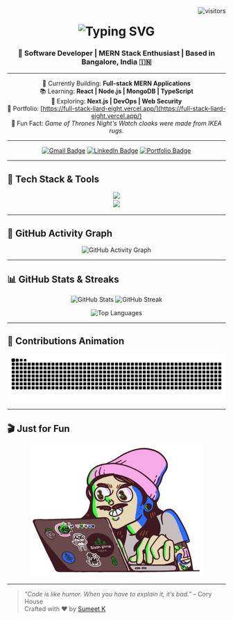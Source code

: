 <img align="right" src="https://visitor-badge.laobi.icu/badge?page_id=Sumeet-162.Sumeet-162" alt="visitors"/>

<h1 align="center">
  <img src="https://readme-typing-svg.herokuapp.com?font=Righteous&size=35&center=true&vCenter=true&width=500&height=70&duration=4000&lines=Hi+There!+👋;+I'm+Sumeet+K!;" alt="Typing SVG" />
</h1>

<h3 align="center">🚀 Software Developer | MERN Stack Enthusiast | Based in Bangalore, India 🇮🇳</h3>

---

<div align="center">

🎯 Currently Building: **Full-stack MERN Applications**  
📚 Learning: **React | Node.js | MongoDB | TypeScript**  
🧭 Exploring: **Next.js | DevOps | Web Security**  
📂 Portfolio: [https://full-stack-liard-eight.vercel.app/](https://full-stack-liard-eight.vercel.app/)  
🧊 Fun Fact: *Game of Thrones Night's Watch cloaks were made from IKEA rugs.*

</div>

---

<div align="center">

[![Gmail Badge](https://img.shields.io/badge/Gmail-333333?style=for-the-badge&logo=gmail&logoColor=red)](mailto:sumeet2703@gmail.com)
[![LinkedIn Badge](https://img.shields.io/badge/LinkedIn-0077B5?style=for-the-badge&logo=linkedin&logoColor=white)](https://www.linkedin.com/in/sumeet-k27/)
[![Portfolio Badge](https://img.shields.io/badge/Portfolio-FF5722?style=for-the-badge&logo=google-chrome&logoColor=white)](https://sumeet-162.github.io/Google-Resume)

</div>

---

## 🧰 Tech Stack & Tools

<div align="center">
  <img src="https://skillicons.dev/icons?i=html,css,javascript,typescript,react,nextjs,nodejs,express,mongodb,mysql,java,c,python,flask,firebase" /><br>
  <img src="https://skillicons.dev/icons?i=tailwind,bootstrap,figma,github,git,vscode,postman" />
</div>

---

## 🧠 GitHub Activity Graph

<p align="center">
  <img src="https://github-readme-activity-graph.vercel.app/graph?username=Sumeet-162&theme=react-dark&bg_color=1a1b27&hide_border=true" alt="GitHub Activity Graph"/>
</p>

---

## 📊 GitHub Stats & Streaks

<p align="center">
  <img width="48%" src="https://github-readme-stats-salesp07.vercel.app/api?username=Sumeet-162&count_private=true&show_icons=true&theme=react&rank_icon=github&border_radius=10" alt="GitHub Stats" />
  <img width="48%" src="https://github-readme-streak-stats-salesp07.vercel.app/?user=Sumeet-162&theme=react&count_private=true&border_radius=10" alt="GitHub Streak" />
</p>

<p align="center">
  <img width="38%" src="https://github-readme-stats-salesp07.vercel.app/api/top-langs/?username=Sumeet-162&layout=compact&theme=react&hide=html&langs_count=8&border_radius=10" alt="Top Languages" />
</p>

---

## 🐍 Contributions Animation

<p align="center">
  <img src="https://raw.githubusercontent.com/Sumeet-162/Sumeet-162/output/github-contribution-grid-snake.svg" alt="Contribution Snake" />
</p>

---

## 🎬 Just for Fun

<p align="center">
  <img width="400" src="https://raw.githubusercontent.com/Sumeet-162/Google-Resume/main/06f21a161921919.63cd7887d0a70.gif" alt="GIF" />
</p>

---

> *"Code is like humor. When you have to explain it, it’s bad."* – Cory House  
> Crafted with ❤️ by [Sumeet K](https://github.com/Sumeet-162)

